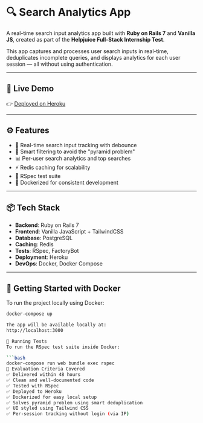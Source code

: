 # 🔍 Search Analytics App

A real-time search input analytics app built with **Ruby on Rails 7** and **Vanilla JS**, created as part of the **Helpjuice Full-Stack Internship Test**.

This app captures and processes user search inputs in real-time, deduplicates incomplete queries, and displays analytics for each user session — all without using authentication.

---

## 🚀 Live Demo

👉 [Deployed on Heroku](https://search-analytics-00e725efaf89.herokuapp.com/)

---

## ⚙️ Features

- 🔎 Real-time search input tracking with debounce
- 🧠 Smart filtering to avoid the "pyramid problem"
- 📊 Per-user search analytics and top searches
- ⚡ Redis caching for scalability
- 🧪 RSpec test suite
- 🐳 Dockerized for consistent development

---

## 📦 Tech Stack

- **Backend**: Ruby on Rails 7
- **Frontend**: Vanilla JavaScript + TailwindCSS
- **Database**: PostgreSQL
- **Caching**: Redis
- **Tests**: RSpec, FactoryBot
- **Deployment**: Heroku
- **DevOps**: Docker, Docker Compose

---

## 🐳 Getting Started with Docker

To run the project locally using Docker:

```bash
docker-compose up

The app will be available locally at:
http://localhost:3000

🧪 Running Tests
To run the RSpec test suite inside Docker:

```bash
docker-compose run web bundle exec rspec
📄 Evaluation Criteria Covered
✅ Delivered within 48 hours
✅ Clean and well-documented code
✅ Tested with RSpec
✅ Deployed to Heroku
✅ Dockerized for easy local setup
✅ Solves pyramid problem using smart deduplication
✅ UI styled using Tailwind CSS
✅ Per-session tracking without login (via IP)

